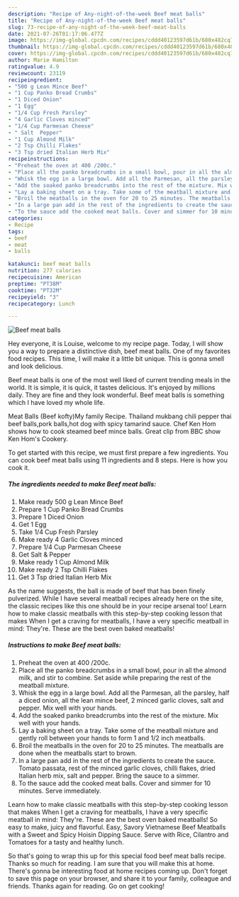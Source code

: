 ```yaml
---
description: "Recipe of Any-night-of-the-week Beef meat balls"
title: "Recipe of Any-night-of-the-week Beef meat balls"
slug: 73-recipe-of-any-night-of-the-week-beef-meat-balls
date: 2021-07-26T01:17:06.477Z
image: https://img-global.cpcdn.com/recipes/cddd40123597d61b/680x482cq70/beef-meat-balls-recipe-main-photo.jpg
thumbnail: https://img-global.cpcdn.com/recipes/cddd40123597d61b/680x482cq70/beef-meat-balls-recipe-main-photo.jpg
cover: https://img-global.cpcdn.com/recipes/cddd40123597d61b/680x482cq70/beef-meat-balls-recipe-main-photo.jpg
author: Marie Hamilton
ratingvalue: 4.9
reviewcount: 23119
recipeingredient:
- "500 g Lean Mince Beef"
- "1 Cup Panko Bread Crumbs"
- "1 Diced Onion"
- "1 Egg"
- "1/4 Cup Fresh Parsley"
- "4 Garlic Cloves minced"
- "1/4 Cup Parmesan Cheese"
- " Salt  Pepper"
- "1 Cup Almond Milk"
- "2 Tsp Chilli Flakes"
- "3 Tsp dried Italian Herb Mix"
recipeinstructions:
- "Preheat the oven at 400 /200c."
- "Place all the panko breadcrumbs in a small bowl, pour in all the almond milk, and stir to combine. Set aside while preparing the rest of the meatball mixture."
- "Whisk the egg in a large bowl. Add all the Parmesan, all the parsley, half a diced onion, all the lean mince beef, 2 minced garlic cloves, salt and pepper. Mix well with your hands."
- "Add the soaked panko breadcrumbs into the rest of the mixture. Mix well with your hands."
- "Lay a baking sheet on a tray. Take some of the meatball mixture and gently roll between your hands to form 1 and 1/2 inch meatballs."
- "Broil the meatballs in the oven for 20 to 25 minutes. The meatballs are done when the meatballs start to brown."
- "In a large pan add in the rest of the ingredients to create the sauce. Tomato passata, rest of the minced garlic cloves, chilli flakes, dried Italian herb mix, salt and pepper. Bring the sauce to a simmer."
- "To the sauce add the cooked meat balls. Cover and simmer for 10 minutes. Serve immediately."
categories:
- Recipe
tags:
- beef
- meat
- balls

katakunci: beef meat balls 
nutrition: 277 calories
recipecuisine: American
preptime: "PT38M"
cooktime: "PT32M"
recipeyield: "3"
recipecategory: Lunch

---
```



![Beef meat balls](https://img-global.cpcdn.com/recipes/cddd40123597d61b/680x482cq70/beef-meat-balls-recipe-main-photo.jpg)

Hey everyone, it is Louise, welcome to my recipe page. Today, I will show you a way to prepare a distinctive dish, beef meat balls. One of my favorites food recipes. This time, I will make it a little bit unique. This is gonna smell and look delicious.

Beef meat balls is one of the most well liked of current trending meals in the world. It is simple, it is quick, it tastes delicious. It's enjoyed by millions daily. They are fine and they look wonderful. Beef meat balls is something which I have loved my whole life.

Meat Balls (Beef kofty)My family Recipe. Thailand mukbang chili pepper thai beef balls,pork balls,hot dog with spicy tamarind sauce. Chef Ken Hom shows how to cook steamed beef mince balls. Great clip from BBC show Ken Hom&#39;s Cookery.


To get started with this recipe, we must first prepare a few ingredients. You can cook beef meat balls using 11 ingredients and 8 steps. Here is how you cook it.

<!--inarticleads1-->

##### The ingredients needed to make Beef meat balls:

1. Make ready 500 g Lean Mince Beef
1. Prepare 1 Cup Panko Bread Crumbs
1. Prepare 1 Diced Onion
1. Get 1 Egg
1. Take 1/4 Cup Fresh Parsley
1. Make ready 4 Garlic Cloves minced
1. Prepare 1/4 Cup Parmesan Cheese
1. Get  Salt &amp; Pepper
1. Make ready 1 Cup Almond Milk
1. Make ready 2 Tsp Chilli Flakes
1. Get 3 Tsp dried Italian Herb Mix


As the name suggests, the ball is made of beef that has been finely pulverized. While I have several meatball recipes already here on the site, the classic recipes like this one should be in your recipe arsenal too! Learn how to make classic meatballs with this step-by-step cooking lesson that makes When I get a craving for meatballs, I have a very specific meatball in mind: They&#39;re. These are the best oven baked meatballs! 

<!--inarticleads2-->

##### Instructions to make Beef meat balls:

1. Preheat the oven at 400 /200c.
1. Place all the panko breadcrumbs in a small bowl, pour in all the almond milk, and stir to combine. Set aside while preparing the rest of the meatball mixture.
1. Whisk the egg in a large bowl. Add all the Parmesan, all the parsley, half a diced onion, all the lean mince beef, 2 minced garlic cloves, salt and pepper. Mix well with your hands.
1. Add the soaked panko breadcrumbs into the rest of the mixture. Mix well with your hands.
1. Lay a baking sheet on a tray. Take some of the meatball mixture and gently roll between your hands to form 1 and 1/2 inch meatballs.
1. Broil the meatballs in the oven for 20 to 25 minutes. The meatballs are done when the meatballs start to brown.
1. In a large pan add in the rest of the ingredients to create the sauce. Tomato passata, rest of the minced garlic cloves, chilli flakes, dried Italian herb mix, salt and pepper. Bring the sauce to a simmer.
1. To the sauce add the cooked meat balls. Cover and simmer for 10 minutes. Serve immediately.


Learn how to make classic meatballs with this step-by-step cooking lesson that makes When I get a craving for meatballs, I have a very specific meatball in mind: They&#39;re. These are the best oven baked meatballs! So easy to make, juicy and flavorful. Easy, Savory Vietnamese Beef Meatballs with a Sweet and Spicy Hoisin Dipping Sauce. Serve with Rice, Cilantro and Tomatoes for a tasty and healthy lunch. 

So that's going to wrap this up for this special food beef meat balls recipe. Thanks so much for reading. I am sure that you will make this at home. There's gonna be interesting food at home recipes coming up. Don't forget to save this page on your browser, and share it to your family, colleague and friends. Thanks again for reading. Go on get cooking!
